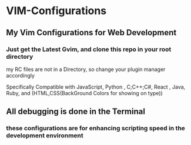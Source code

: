 # VIM-Configurations
## My Vim Configurations for Web Development
### Just get the Latest Gvim, and clone this repo in your root directory
my RC files are not in a Directory, so change your plugin manager accordingly 

Specifically Compatible with JavaScript, Python ,
C;C++;C#, React , Java, Ruby, and (HTML,CSS(BackGround Colors for showing on type)) 

## All debugging is done in the Terminal
### these configurations are for enhancing scripting speed in the development environment
 
